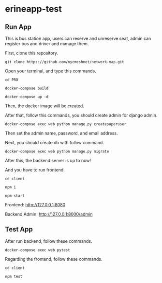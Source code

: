 # erineapp-test

## Run App

This is bus station app, users can reserve and unreserve seat, admin can register bus and driver and manage them.

First, clone this repository.

```
git clone https://github.com/nycmeshnet/network-map.git
```

Open your terminal, and type this commands.

```
cd PRO

docker-compose build

docker-compose up -d
```

Then, the docker image will be created.

After that, follow this commands, you should create admin for django admin.

```
docker-compose exec web python manage.py createsuperuser
```

Then set the admin name, password, and email address.

Next, you should create db with follow command.

```
docker-compose exec web python manage.py migrate
```

After this, the backend server is up to now!

And you have to run frontend.

```
cd client

npm i

npm start
```

Frontend: http://127.0.0.1:8080

Backend Admin: http://127.0.0.1:8000/admin

## Test App

After run backend, follow these commands.

```
docker-compose exec web pytest
```

Regarding the frontend, follow these commands.

```
cd client

npm test
```
